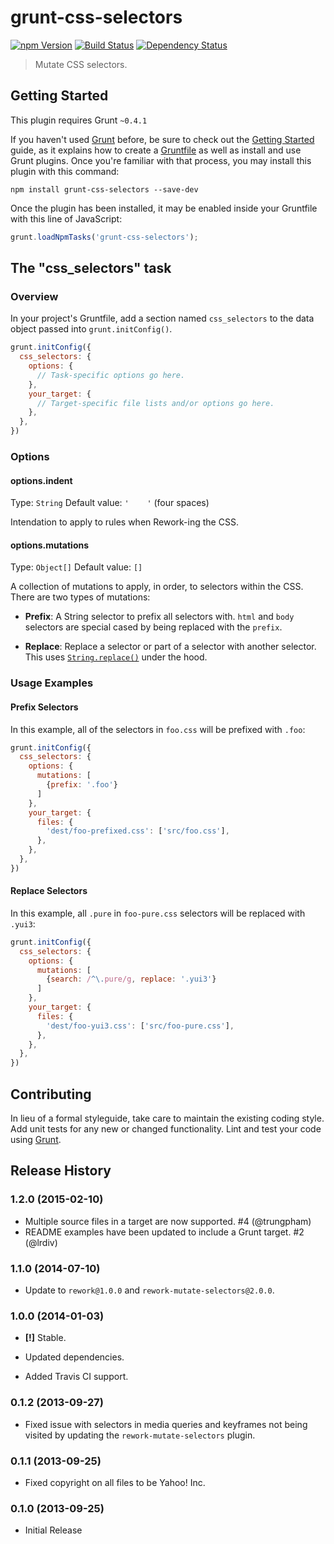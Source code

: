 # grunt-css-selectors

[![npm Version][npm-badge]][npm]
[![Build Status][travis-badge]][travis]
[![Dependency Status][david-badge]][david]

> Mutate CSS selectors.

## Getting Started
This plugin requires Grunt `~0.4.1`

If you haven't used [Grunt](http://gruntjs.com/) before, be sure to check out the [Getting Started](http://gruntjs.com/getting-started) guide, as it explains how to create a [Gruntfile](http://gruntjs.com/sample-gruntfile) as well as install and use Grunt plugins. Once you're familiar with that process, you may install this plugin with this command:

```shell
npm install grunt-css-selectors --save-dev
```

Once the plugin has been installed, it may be enabled inside your Gruntfile with this line of JavaScript:

```js
grunt.loadNpmTasks('grunt-css-selectors');
```

## The "css_selectors" task

### Overview
In your project's Gruntfile, add a section named `css_selectors` to the data object passed into `grunt.initConfig()`.

```js
grunt.initConfig({
  css_selectors: {
    options: {
      // Task-specific options go here.
    },
    your_target: {
      // Target-specific file lists and/or options go here.
    },
  },
})
```

### Options

#### options.indent
Type: `String`
Default value: `'    '` (four spaces)

Intendation to apply to rules when Rework-ing the CSS.

#### options.mutations
Type: `Object[]`
Default value: `[]`

A collection of mutations to apply, in order, to selectors within the CSS. There
are two types of mutations:

- **Prefix**: A String selector to prefix all selectors with. `html` and `body`
  selectors are special cased by being replaced with the `prefix`.

- **Replace**: Replace a selector or part of a selector with another selector.
  This uses [`String.replace()`](http://mdn.io/string.replace) under the hood.

### Usage Examples

#### Prefix Selectors
In this example, all of the selectors in `foo.css` will be prefixed with `.foo`:

```js
grunt.initConfig({
  css_selectors: {
    options: {
      mutations: [
        {prefix: '.foo'}
      ]
    },
    your_target: {
      files: {
        'dest/foo-prefixed.css': ['src/foo.css'],
      },
    },
  },
})
```

#### Replace Selectors
In this example, all `.pure` in `foo-pure.css` selectors will be replaced with
`.yui3`:

```js
grunt.initConfig({
  css_selectors: {
    options: {
      mutations: [
        {search: /^\.pure/g, replace: '.yui3'}
      ]
    },
    your_target: {
      files: {
        'dest/foo-yui3.css': ['src/foo-pure.css'],
      },
    },
  },
})
```

## Contributing
In lieu of a formal styleguide, take care to maintain the existing coding style. Add unit tests for any new or changed functionality. Lint and test your code using [Grunt](http://gruntjs.com/).

## Release History

### 1.2.0 (2015-02-10)

* Multiple source files in a target are now supported. #4 (@trungpham)
* README examples have been updated to include a Grunt target. #2 (@lrdiv)

### 1.1.0 (2014-07-10)

* Update to `rework@1.0.0` and `rework-mutate-selectors@2.0.0`.


### 1.0.0 (2014-01-03)

* **[!]** Stable.

* Updated dependencies.

* Added Travis CI support.


### 0.1.2 (2013-09-27)

* Fixed issue with selectors in media queries and keyframes not being visited by
  updating the `rework-mutate-selectors` plugin.


### 0.1.1 (2013-09-25)

* Fixed copyright on all files to be Yahoo! Inc.


### 0.1.0 (2013-09-25)

* Initial Release


[npm]: https://www.npmjs.org/package/grunt-css-selectors
[npm-badge]: https://img.shields.io/npm/v/grunt-css-selectors.svg?style=flat-square
[david]: https://david-dm.org/ericf/grunt-css-selectors
[david-badge]: https://img.shields.io/david/ericf/grunt-css-selectors.svg?style=flat-square
[travis]: https://travis-ci.org/ericf/grunt-css-selectors
[travis-badge]: https://img.shields.io/travis/ericf/grunt-css-selectors.svg?style=flat-square
